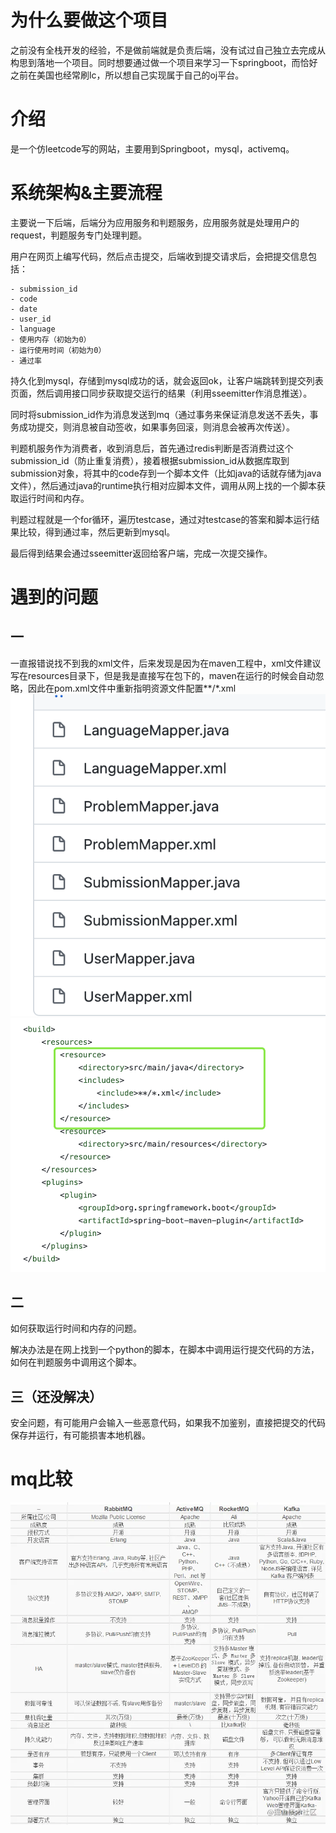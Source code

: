 # 为什么要做这个项目
之前没有全栈开发的经验，不是做前端就是负责后端，没有试过自己独立去完成从构思到落地一个项目。同时想要通过做一个项目来学习一下springboot，而恰好之前在美国也经常刷lc，所以想自己实现属于自己的oj平台。
# 介绍
是一个仿leetcode写的网站，主要用到Springboot，mysql，activemq。
# 系统架构&主要流程
主要说一下后端，后端分为应用服务和判题服务，应用服务就是处理用户的request，判题服务专门处理判题。

用户在网页上编写代码，然后点击提交，后端收到提交请求后，会把提交信息包括：

```
- submission_id
- code
- date
- user_id
- language
- 使用内存（初始为0）
- 运行使用时间（初始为0）
- 通过率
```
持久化到mysql，存储到mysql成功的话，就会返回ok，让客户端跳转到提交列表页面，然后调用接口同步获取提交运行的结果（利用sseemitter作消息推送）。

同时将submission_id作为消息发送到mq（通过事务来保证消息发送不丢失，事务成功提交，则消息被自动签收，如果事务回滚，则消息会被再次传送）。

判题机服务作为消费者，收到消息后，首先通过redis判断是否消费过这个submission_id（防止重复消费），接着根据submission_id从数据库取到submission对象，将其中的code存到一个脚本文件（比如java的话就存储为java文件），然后通过java的runtime执行相对应脚本文件，调用从网上找的一个脚本获取运行时间和内存。

判题过程就是一个for循环，遍历testcase，通过对testcase的答案和脚本运行结果比较，得到通过率，然后更新到mysql。

最后得到结果会通过sseemitter返回给客户端，完成一次提交操作。


# 遇到的问题
## 一
一直报错说找不到我的xml文件，后来发现是因为在maven工程中，xml文件建议写在resources目录下，但是我是直接写在包下的，maven在运行的时候会自动忽略，因此在pom.xml文件中重新指明资源文件配置<include>**/*.xml</include> 
![img](../img/gcode1.png)
![img](../img/gcode2.png)

## 二
如何获取运行时间和内存的问题。

解决办法是在网上找到一个python的脚本，在脚本中调用运行提交代码的方法，如何在判题服务中调用这个脚本。

## 三（还没解决）
安全问题，有可能用户会输入一些恶意代码，如果我不加鉴别，直接把提交的代码保存并运行，有可能损害本地机器。

# mq比较
![img](../img/mq.png)
